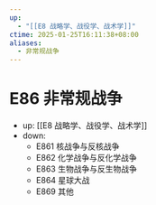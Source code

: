 ```yaml
---
up:
  - "[[E8 战略学、战役学、战术学]]"
ctime: 2025-01-25T16:11:38+08:00
aliases:
  - 非常规战争
---
```


# E86 非常规战争

- up: [[E8 战略学、战役学、战术学]]
- down:	
	- E861 核战争与反核战争
	- E862 化学战争与反化学战争
	- E863 生物战争与反生物战争
	- E864 星球大战
	- E869 其他
	
